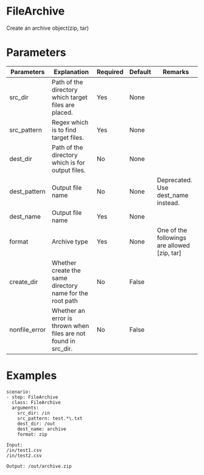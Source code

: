# FileArchive
Create an archive object(zip, tar)

# Parameters
|Parameters|Explanation|Required|Default|Remarks|
|----------|-----------|--------|-------|-------|
|src_dir|Path of the directory which target files are placed.|Yes|None||
|src_pattern|Regex which is to find target files.|Yes|None||
|dest_dir|Path of the directory which is for output files.|No|None||
|dest_pattern|Output file name|No|None|Deprecated. Use dest_name instead.|
|dest_name|Output file name|Yes|None||
|format|Archive type|Yes|None|One of the followings are allowed [zip, tar]|
|create_dir|Whether create the same directory name for the root path|No|False||
|nonfile_error|Whether an error is thrown when files are not found in src_dir.|No|False||

# Examples
```
scenario:
- step: FileArchive
  class: FileArchive
  arguments:
    src_dir: /in
    src_pattern: test.*\.txt
    dest_dir: /out
    dest_name: archive
    format: zip

Input:
/in/test1.csv
/in/test2.csv

Output: /out/archive.zip
```